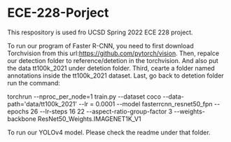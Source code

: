 # ECE-228-Porject

This respository is used fro UCSD Spring 2022 ECE 228 project.

To run our program of Faster R-CNN, you need to first download Torchvision from this url:https://github.com/pytorch/vision. 
Then, repalce our detection folder to reference/detetion in the torchvision. And also put the data tt100k_2021 under detetion folder. 
Third, cearte a folder named annotations inside the tt100k_2021 dataset.
Last, go back to detetion folder run the command:

torchrun --nproc_per_node=1 train.py --dataset coco --data-path='data/tt100k_2021' --lr = 0.0001 --model fasterrcnn_resnet50_fpn --epochs 26 --lr-steps 16 22 --aspect-ratio-group-factor 3 --weights-backbone ResNet50_Weights.IMAGENET1K_V1

To run our YOLOv4 model. Please check the readme under that folder.
